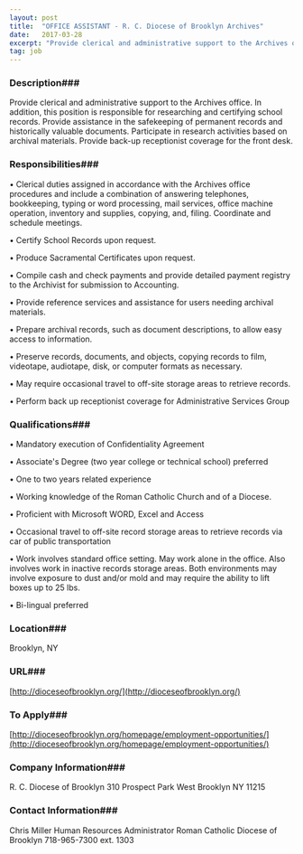 ```yaml
---
layout: post
title:  "OFFICE ASSISTANT - R. C. Diocese of Brooklyn Archives"
date:   2017-03-28
excerpt: "Provide clerical and administrative support to the Archives office. In addition, this position is responsible for researching and certifying school records. Provide assistance in the safekeeping of permanent records and historically valuable documents. Participate in research activities based on archival materials.  Provide back-up receptionist coverage for the front desk."
tag: job
---
```


### Description###

Provide clerical and administrative support to the Archives office. In addition, this position is responsible for researching and certifying school records. Provide assistance in the safekeeping of permanent records and historically valuable documents. Participate in research activities based on archival materials.  Provide back-up receptionist coverage for the front desk.


### Responsibilities###


• 	Clerical duties assigned in accordance with the Archives office procedures and include a combination of answering telephones, bookkeeping, typing or word processing, mail services, office machine operation, inventory and supplies, copying, and, filing.  Coordinate and schedule meetings.

• 	Certify School Records upon request.

• 	Produce Sacramental Certificates upon request.

• 	Compile cash and check payments and provide detailed payment registry to the Archivist for submission to Accounting.

• 	Provide reference services and assistance for users needing archival materials. 

• 	Prepare archival records, such as document descriptions, to allow easy access to information. 

• 	Preserve records, documents, and objects, copying records to film, videotape, audiotape, disk, or computer formats as necessary.

• 	May require occasional travel to off-site storage areas to retrieve records.

• 	Perform back up receptionist coverage for Administrative Services Group


### Qualifications###


• 	Mandatory execution of Confidentiality Agreement

• 	Associate's Degree (two year college or technical school) preferred

• 	One to two years related experience

• 	Working knowledge of the Roman Catholic Church and of a Diocese.

• 	Proficient with Microsoft WORD, Excel and Access 

• 	Occasional travel to off-site record storage areas to retrieve records via car of public transportation

• 	Work involves standard office setting.  May work alone in the office.  Also involves work in inactive records storage areas. Both environments may involve exposure to dust and/or mold and may require the ability to lift boxes up to 25 lbs.

• 	Bi-lingual preferred




### Location###

Brooklyn, NY


### URL###

[http://dioceseofbrooklyn.org/](http://dioceseofbrooklyn.org/)

### To Apply###

[http://dioceseofbrooklyn.org/homepage/employment-opportunities/](http://dioceseofbrooklyn.org/homepage/employment-opportunities/)


### Company Information###

R. C. Diocese of Brooklyn
310 Prospect Park West
Brooklyn NY 11215


### Contact Information###

Chris Miller
Human Resources Administrator
Roman Catholic Diocese of Brooklyn
718-965-7300 ext. 1303

